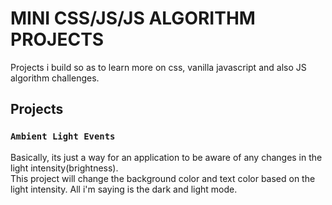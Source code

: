 # MINI CSS/JS/JS ALGORITHM PROJECTS

Projects i build so as to learn more on css, vanilla javascript and also JS algorithm challenges.

## Projects

### `Ambient Light Events`

Basically, its just a way for an application to be aware of any changes in the light intensity(brightness).  
This project will change the background color and text color based on the light intensity. All i'm saying is the dark and light mode.

